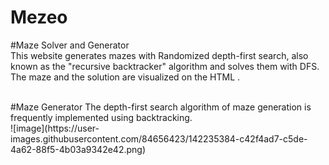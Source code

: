 # Mezeo
#Maze Solver and Generator<br>
This website generates mazes with Randomized depth-first search, also known as the "recursive backtracker" algorithm and solves them with DFS. The maze and the solution are visualized on the HTML <canvas>.

 <br>
  #Maze Generator
  The depth-first search algorithm of maze generation is frequently implemented using backtracking.
  <br>
  ![image](https://user-images.githubusercontent.com/84656423/142235384-c42f4ad7-c5de-4a62-88f5-4b03a9342e42.png)
